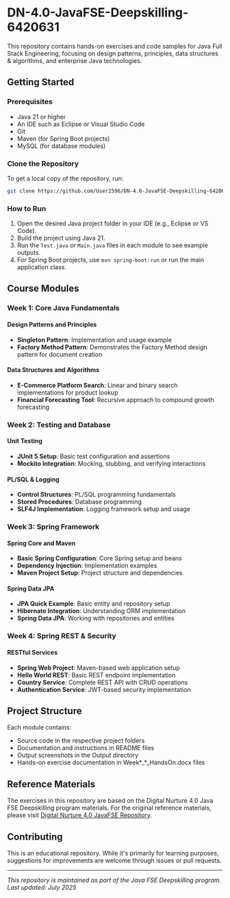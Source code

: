 # DN-4.0-JavaFSE-Deepskilling-6420631

This repository contains hands-on exercises and code samples for Java Full Stack Engineering, focusing on design patterns, principles, data structures & algorithms, and enterprise Java technologies.

## Getting Started

### Prerequisites

- Java 21 or higher
- An IDE such as Eclipse or Visual Studio Code
- Git
- Maven (for Spring Boot projects)
- MySQL (for database modules)

### Clone the Repository

To get a local copy of the repository, run:

```sh
git clone https://github.com/User2596/DN-4.0-JavaFSE-Deepskilling-6420631.git
```

### How to Run

1. Open the desired Java project folder in your IDE (e.g., Eclipse or VS Code).
2. Build the project using Java 21.
3. Run the `Test.java` or `Main.java` files in each module to see example outputs.
4. For Spring Boot projects, use `mvn spring-boot:run` or run the main application class.

## Course Modules

### Week 1: Core Java Fundamentals

#### Design Patterns and Principles

- **Singleton Pattern**: Implementation and usage example
- **Factory Method Pattern**: Demonstrates the Factory Method design pattern for document creation

#### Data Structures and Algorithms

- **E-Commerce Platform Search**: Linear and binary search implementations for product lookup
- **Financial Forecasting Tool**: Recursive approach to compound growth forecasting

### Week 2: Testing and Database

#### Unit Testing

- **JUnit 5 Setup**: Basic test configuration and assertions
- **Mockito Integration**: Mocking, stubbing, and verifying interactions

#### PL/SQL & Logging

- **Control Structures**: PL/SQL programming fundamentals
- **Stored Procedures**: Database programming
- **SLF4J Implementation**: Logging framework setup and usage

### Week 3: Spring Framework

#### Spring Core and Maven

- **Basic Spring Configuration**: Core Spring setup and beans
- **Dependency Injection**: Implementation examples
- **Maven Project Setup**: Project structure and dependencies

#### Spring Data JPA

- **JPA Quick Example**: Basic entity and repository setup
- **Hibernate Integration**: Understanding ORM implementation
- **Spring Data JPA**: Working with repositories and entities

### Week 4: Spring REST & Security

#### RESTful Services

- **Spring Web Project**: Maven-based web application setup
- **Hello World REST**: Basic REST endpoint implementation
- **Country Service**: Complete REST API with CRUD operations
- **Authentication Service**: JWT-based security implementation

## Project Structure

Each module contains:

- Source code in the respective project folders
- Documentation and instructions in README files
- Output screenshots in the Output directory
- Hands-on exercise documentation in Week*\_*\_HandsOn.docx files

## Reference Materials

The exercises in this repository are based on the Digital Nurture 4.0 Java FSE Deepskilling program materials. For the original reference materials, please visit [Digital Nurture 4.0 JavaFSE Repository](https://github.com/seshadrimr/Digital-Nurture-4.0-JavaFSE).

## Contributing

This is an educational repository. While it's primarily for learning purposes, suggestions for improvements are welcome through issues or pull requests.

---

_This repository is maintained as part of the Java FSE Deepskilling program. Last updated: July 2025_
